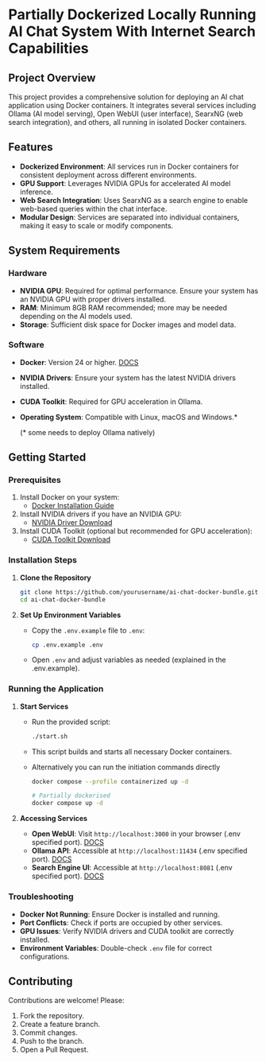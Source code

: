 # Partially Dockerized Locally Running AI Chat System With Internet Search Capabilities

## Project Overview

This project provides a comprehensive solution for deploying an AI chat application using Docker containers. It
integrates several services including Ollama (AI model serving), Open WebUI (user interface), SearxNG (web search
integration), and others, all running in isolated Docker containers.

## Features

- **Dockerized Environment**: All services run in Docker containers for consistent deployment across different
  environments.
- **GPU Support**: Leverages NVIDIA GPUs for accelerated AI model inference.
- **Web Search Integration**: Uses SearxNG as a search engine to enable web-based queries within the chat interface.
- **Modular Design**: Services are separated into individual containers, making it easy to scale or modify components.

## System Requirements

### Hardware

- **NVIDIA GPU**: Required for optimal performance. Ensure your system has an NVIDIA GPU with proper drivers installed.
- **RAM**: Minimum 8GB RAM recommended; more may be needed depending on the AI models used.
- **Storage**: Sufficient disk space for Docker images and model data.

### Software

- **Docker**: Version 24 or higher. [DOCS](https://docs.docker.com/)
- **NVIDIA Drivers**: Ensure your system has the latest NVIDIA drivers installed.
- **CUDA Toolkit**: Required for GPU acceleration in Ollama.
- **Operating System**: Compatible with Linux, macOS and Windows.*

  (* some needs to deploy Ollama natively)

## Getting Started

### Prerequisites

1. Install Docker on your system:
    - [Docker Installation Guide](https://docs.docker.com/get-docker/)
2. Install NVIDIA drivers if you have an NVIDIA GPU:
    - [NVIDIA Driver Download](https://www.nvidia.com/Download/index.aspx)
3. Install CUDA Toolkit (optional but recommended for GPU acceleration):
    - [CUDA Toolkit Download](https://developer.nvidia.com/cuda-toolkit)

### Installation Steps

1. **Clone the Repository**
      ```bash
      git clone https://github.com/yourusername/ai-chat-docker-bundle.git
      cd ai-chat-docker-bundle
      ```

2. **Set Up Environment Variables**
    - Copy the `.env.example` file to `.env`:
      ```bash
      cp .env.example .env
      ```
    - Open `.env` and adjust variables as needed (explained in the .env.example).

### Running the Application

1. **Start Services**
    - Run the provided script:
      ```bash
      ./start.sh
      ```
    - This script builds and starts all necessary Docker containers.

    - Alternatively you can run the initiation commands directly
        ```bash
        docker compose --profile containerized up -d
      ```

        ```bash
      # Partially dockerised
      docker compose up -d
      ```


2. **Accessing Services**
    - **Open WebUI**: Visit `http://localhost:3000` in your browser (.env specified
      port). [DOCS](https://openwebui.com/)
    - **Ollama API**: Accessible at `http://localhost:11434` (.env specified
      port). [DOCS](https://github.com/ollama/ollama)
    - **Search Engine UI**: Accessible at `http://localhost:8081` (.env specified
      port). [DOCS](https://docs.searxng.org/)

### Troubleshooting

- **Docker Not Running**: Ensure Docker is installed and running.
- **Port Conflicts**: Check if ports are occupied by other services.
- **GPU Issues**: Verify NVIDIA drivers and CUDA toolkit are correctly installed.
- **Environment Variables**: Double-check `.env` file for correct configurations.

## Contributing

Contributions are welcome! Please:

1. Fork the repository.
2. Create a feature branch.
3. Commit changes.
4. Push to the branch.
5. Open a Pull Request.
